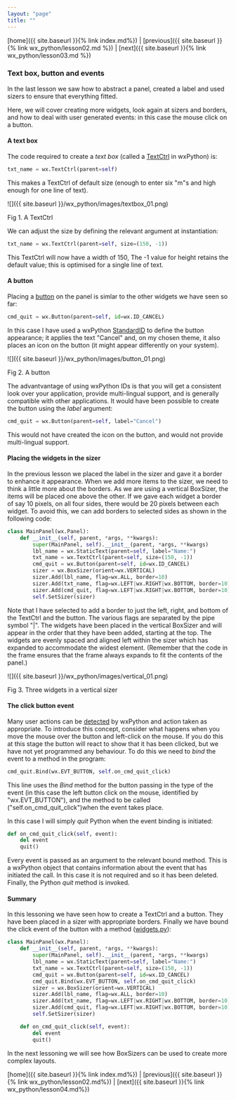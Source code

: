 ```yaml
---
layout: "page"
title: ""
---
```


[home]({{ site.baseurl }}{% link index.md%}) \|  [previous]({{ site.baseurl }}{% link wx_python/lesson02.md %}) \|  [next]({{ site.baseurl }}{% link wx_python/lesson03.md %})
### Text box, button and events

In the last lesson we saw how to abstract a panel, created a label and
used sizers to ensure that everything fitted.

Here, we will cover creating more widgets, look again at sizers and
borders, and how to deal with user generated events: in this case the
mouse click on a button.

#### A text box

The code required to create a *text box* (called a
[TextCtrl](https://wxpython.org/Phoenix/docs/html/wx.TextCtrl.html) in
wxPython) is:

``` python
txt_name = wx.TextCtrl(parent=self)
```

This makes a TextCtrl of default size (enough to enter six "m"s and high
enough for one line of text).

![]({{ site.baseurl }}/wx_python/images/textbox_01.png)

Fig 1. A TextCtrl

We can adjust the size by defining the relevant argument at
instantiation:

``` python
txt_name = wx.TextCtrl(parent=self, size=(150, -1))
```

This TextCtrl will now have a width of 150, The -1 value for height
retains the default value; this is optimised for a single line of text.

#### A button

Placing a
[button](https://wxpython.org/Phoenix/docs/html/wx.Button.html) on the
panel is simlar to the other widgets we have seen so far:

``` python
cmd_quit = wx.Button(parent=self, id=wx.ID_CANCEL)
```

In this case I have used a wxPython
[StandardID](https://wxpython.org/Phoenix/docs/html/wx.StandardID.enumeration.html)
to define the button appearance; it applies the text "Cancel" and, on my
chosen theme, it also places an icon on the button (it might appear
differently on your system).

![]({{ site.baseurl }}/wx_python/images/button_01.png)

Fig 2. A button

The advantvantage of using wxPython IDs is that you will get a
consistent look over your application, provide multi-lingual support,
and is generally compatible with other applications. It would have been
possible to create the button using the *label* argument:

``` python
cmd_quit = wx.Button(parent=self, label="Cancel")
```

This would not have created the icon on the button, and would not
provide multi-lingual support.

#### Placing the widgets in the sizer

In the previous lesson we placed the label in the sizer and gave it a
border to enhance it appearance. When we add more items to the sizer, we
need to think a little more about the borders. As we are using a
vertical BoxSizer, the items will be placed one above the other. If we
gave each widget a border of say 10 pixels, on all four sides, there
would be 20 pixels between each widget. To avoid this, we can add
borders to selected sides as shown in the following code:

``` python
class MainPanel(wx.Panel):
    def __init__(self, parent, *args, **kwargs):
        super(MainPanel, self).__init__(parent, *args, **kwargs)
        lbl_name = wx.StaticText(parent=self, label="Name:")
        txt_name = wx.TextCtrl(parent=self, size=(150, -1))
        cmd_quit = wx.Button(parent=self, id=wx.ID_CANCEL)
        sizer = wx.BoxSizer(orient=wx.VERTICAL)
        sizer.Add(lbl_name, flag=wx.ALL, border=10)
        sizer.Add(txt_name, flag=wx.LEFT|wx.RIGHT|wx.BOTTOM, border=10)
        sizer.Add(cmd_quit, flag=wx.LEFT|wx.RIGHT|wx.BOTTOM, border=10)
        self.SetSizer(sizer)
```

Note that I have selected to add a border to just the left, right, and
bottom of the TextCtrl and the button. The various flags are separated
by the pipe symbol "|". The widgets have been placed in the vertical
BoxSizer and will appear in the order that they have been added,
starting at the top. The widgets are evenly spaced and aligned left
within the sizer which has expanded to accommodate the widest element.
(Remember that the code in the frame ensures that the frame always
expands to fit the contents of the panel.)

![]({{ site.baseurl }}/wx_python/images/vertical_01.png)

Fig 3. Three widgets in a vertical sizer

#### The click button event

Many user actions can be
[detected](https://wxpython.org/Phoenix/docs/html/events_overview.html)
by wxPython and action taken as appropriate. To introduce this concept,
consider what happens when you move the mouse over the button and
left-click on the mouse. If you do this at this stage the button will
react to show that it has been clicked, but we have not yet programmed
any behaviour. To do this we need to *bind* the event to a method in the
program:

``` python
cmd_quit.Bind(wx.EVT_BUTTON, self.on_cmd_quit_click)
```

This line uses the *Bind* method for the button passing in the type of
the event (in this case the left button click on the mouse, identified
by "wx.EVT\_BUTTON"), and the method to be called
("self.on\_cmd\_quit\_click")when the event takes place.

In this case I will simply *quit* Python when the event binding is
initiated:

``` python
def on_cmd_quit_click(self, event):
    del event
    quit()
```

Every event is passed as an argument to the relevant bound method. This
is a wxPython object that contains information about the event that has
initiated the call. In this case it is not required and so it has been
deleted. Finally, the Python *quit* method is invoked.

#### Summary

In this lessoning we have seen how to create a TextCtrl and a button. They
have been placed in a sizer with appropriate borders. Finally we have
bound the click event of the button with a method
([widgets.py](widgets/label.py)):

``` python
class MainPanel(wx.Panel):
    def __init__(self, parent, *args, **kwargs):
        super(MainPanel, self).__init__(parent, *args, **kwargs)
        lbl_name = wx.StaticText(parent=self, label="Name:")
        txt_name = wx.TextCtrl(parent=self, size=(150, -1))
        cmd_quit = wx.Button(parent=self, id=wx.ID_CANCEL)
        cmd_quit.Bind(wx.EVT_BUTTON, self.on_cmd_quit_click)
        sizer = wx.BoxSizer(orient=wx.VERTICAL)
        sizer.Add(lbl_name, flag=wx.ALL, border=10)
        sizer.Add(txt_name, flag=wx.LEFT|wx.RIGHT|wx.BOTTOM, border=10)
        sizer.Add(cmd_quit, flag=wx.LEFT|wx.RIGHT|wx.BOTTOM, border=10)
        self.SetSizer(sizer)

    def on_cmd_quit_click(self, event):
        del event
        quit()
```

In the next lessoning we will see how BoxSizers can be used to create more
complex layouts.

[home]({{ site.baseurl }}{% link index.md%}) \|  [previous]({{ site.baseurl }}{% link wx_python/lesson02.md%}) \|  [next]({{ site.baseurl }}{% link wx_python/lesson04.md%})